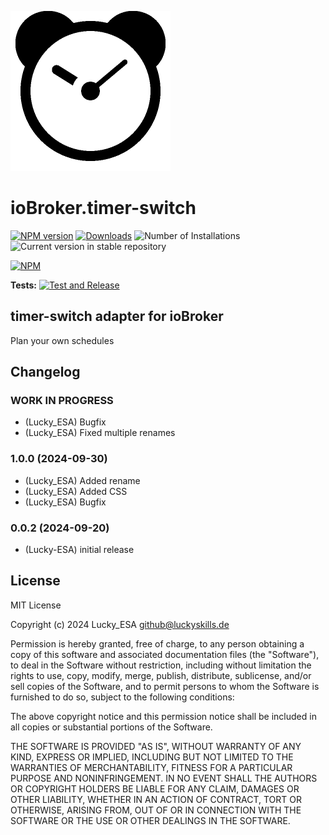 ![Logo](admin/timer-switch.png)

# ioBroker.timer-switch

[![NPM version](https://img.shields.io/npm/v/iobroker.timer-switch.svg)](https://www.npmjs.com/package/iobroker.timer-switch)
[![Downloads](https://img.shields.io/npm/dm/iobroker.timer-switch.svg)](https://www.npmjs.com/package/iobroker.timer-switch)
![Number of Installations](https://iobroker.live/badges/timer-switch-installed.svg)
![Current version in stable repository](https://iobroker.live/badges/timer-switch-stable.svg)

[![NPM](https://nodei.co/npm/iobroker.timer-switch.png?downloads=true)](https://nodei.co/npm/iobroker.timer-switch/)

**Tests:**
[![Test and Release](https://github.com/Lucky-ESA/ioBroker.timer-switch/actions/workflows/test-and-release.yml/badge.svg)](https://github.com/Lucky-ESA/ioBroker.timer-switch/actions/workflows/test-and-release.yml)

## timer-switch adapter for ioBroker

Plan your own schedules

## Changelog

<!--
    Placeholder for the next version (at the beginning of the line):
    ### **WORK IN PROGRESS**
-->

### **WORK IN PROGRESS**

-   (Lucky_ESA) Bugfix
-   (Lucky_ESA) Fixed multiple renames

### 1.0.0 (2024-09-30)

-   (Lucky_ESA) Added rename
-   (Lucky_ESA) Added CSS
-   (Lucky_ESA) Bugfix

### 0.0.2 (2024-09-20)

-   (Lucky-ESA) initial release

## License

MIT License

Copyright (c) 2024 Lucky_ESA <github@luckyskills.de>

Permission is hereby granted, free of charge, to any person obtaining a copy
of this software and associated documentation files (the "Software"), to deal
in the Software without restriction, including without limitation the rights
to use, copy, modify, merge, publish, distribute, sublicense, and/or sell
copies of the Software, and to permit persons to whom the Software is
furnished to do so, subject to the following conditions:

The above copyright notice and this permission notice shall be included in all
copies or substantial portions of the Software.

THE SOFTWARE IS PROVIDED "AS IS", WITHOUT WARRANTY OF ANY KIND, EXPRESS OR
IMPLIED, INCLUDING BUT NOT LIMITED TO THE WARRANTIES OF MERCHANTABILITY,
FITNESS FOR A PARTICULAR PURPOSE AND NONINFRINGEMENT. IN NO EVENT SHALL THE
AUTHORS OR COPYRIGHT HOLDERS BE LIABLE FOR ANY CLAIM, DAMAGES OR OTHER
LIABILITY, WHETHER IN AN ACTION OF CONTRACT, TORT OR OTHERWISE, ARISING FROM,
OUT OF OR IN CONNECTION WITH THE SOFTWARE OR THE USE OR OTHER DEALINGS IN THE
SOFTWARE.
